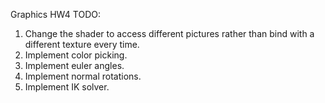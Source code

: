 Graphics HW4
TODO: 
1. Change the shader to access different pictures rather than bind with a different texture every time.
2. Implement color picking.
3. Implement euler angles.
4. Implement normal rotations.
5. Implement IK solver.
